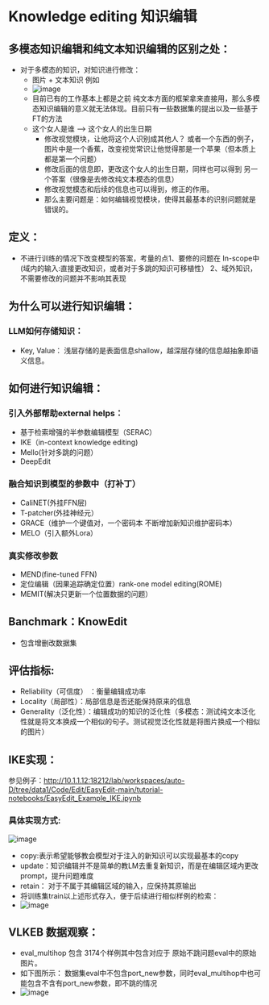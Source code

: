 # Knowledge editing 知识编辑
## 多模态知识编辑和纯文本知识编辑的区别之处：
 * 对于多模态的知识，对知识进行修改：
   * 图片 + 文本知识 例如
   * ![image](https://github.com/bixie6868/dailyNote/assets/78329110/f6c8055b-ee94-4b77-adf5-22beea59f99b)
   * 目前已有的工作基本上都是之前 纯文本方面的框架拿来直接用，那么多模态知识编辑的意义就无法体现。目前只有一些数据集的提出以及一些基于FT的方法
   * 这个女人是谁 --> 这个女人的出生日期
     * 修改视觉模块，让他将这个人识别成其他人？ 或者一个东西的例子，图片中是一个香蕉，改变视觉常识让他觉得那是一个苹果（但本质上都是第一个问题）
     * 修改后面的信息即，更改这个女人的出生日期，同样也可以得到 另一个答案（很像是去修改纯文本模态的信息）
     * 修改视觉模态和后续的信息也可以得到，修正的作用。
     * 那么主要问题是：如何编辑视觉模块，使得其最基本的识别问题就是错误的。
## 定义：
  * 不进行训练的情况下改变模型的答案，考量的点1、要修的问题在 In-scope中(域内的输入:直接更改知识，或者对于多跳的知识可移植性） 2、域外知识，不需要修改的问题并不影响其表现
## 为什么可以进行知识编辑：
### LLM如何存储知识：
  *  Key, Value： 浅层存储的是表面信息shallow，越深层存储的信息越抽象即语义信息。
## 如何进行知识编辑：
### 引入外部帮助external helps：
 * 基于检索增强的半参数编辑模型（SERAC）
 * IKE（in-context knowledge editing)
 * Mello(针对多跳的问题）
 * DeepEdit
### 融合知识到模型的参数中（打补丁）
 * CaliNET(外挂FFN层)
 * T-patcher(外挂神经元）
 * GRACE（维护一个键值对，一个密码本 不断增加新知识维护密码本）
 * MELO（引入额外Lora）
### 真实修改参数
 * MEND(fine-tuned FFN)
 * 定位编辑（因果追踪确定位置）rank-one model editing(ROME)
 * MEMIT(解决只更新一个位置数据的问题）
## Banchmark：KnowEdit
 * 包含增删改数据集
## 评估指标:
 * Reliability（可信度） ：衡量编辑成功率
 * Locality（局部性）：局部信息是否还能保持原来的信息
 * Generality（泛化性）：编辑成功的知识的泛化性（多模态：测试纯文本泛化性就是将文本换成一个相似的句子。测试视觉泛化性就是将图片换成一个相似的图片）
## IKE实现：
参见例子：http://10.1.1.12:18212/lab/workspaces/auto-D/tree/data1/Code/Edit/EasyEdit-main/tutorial-notebooks/EasyEdit_Example_IKE.ipynb
### 具体实现方式:
![image](https://github.com/bixie6868/dailyNote/assets/78329110/cc0355ad-805b-4e52-a60b-3f01e1d458f0)
* copy:表示希望能够教会模型对于注入的新知识可以实现最基本的copy
* update：知识编辑并不是简单的教LM去重复新知识，而是在编辑区域内更改prompt，提升问题难度
* retain： 对于不属于其编辑区域的输入，应保持其原输出
* 将训练集train以上述形式存入，便于后续进行相似样例的检索：
* ![image](https://github.com/bixie6868/dailyNote/assets/78329110/a9f376ae-519a-4312-aa4d-c7c312777896)
## VLKEB 数据观察：
* eval_multihop 包含 3174个样例其中包含对应于 原始不跳问题eval中的原始图片。
* 如下图所示： 数据集eval中不包含port_new参数，同时eval_multihop中也可能包含不含有port_new参数，即不跳的情况
* ![image](https://github.com/user-attachments/assets/b9eaac67-7cbd-4067-9550-e698107c31ab)

